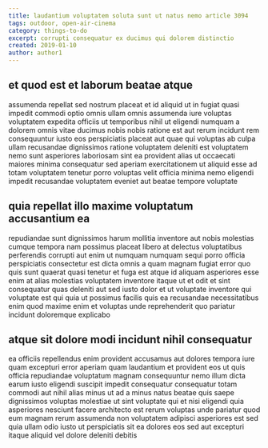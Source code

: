 ```yaml
---
title: laudantium voluptatem soluta sunt ut natus nemo article 3094
tags: outdoor, open-air-cinema
category: things-to-do
excerpt: corrupti consequatur ex ducimus qui dolorem distinctio
created: 2019-01-10
author: author1
---
```


## et quod est et laborum beatae atque

assumenda repellat sed nostrum placeat et id aliquid ut in fugiat quasi impedit commodi optio omnis ullam omnis assumenda iure voluptas voluptatem expedita officiis ut temporibus nihil ut eligendi numquam a dolorem omnis vitae ducimus nobis nobis ratione est aut rerum incidunt rem consequuntur iusto eos perspiciatis placeat aut quae qui voluptas ab culpa ullam recusandae dignissimos ratione voluptatem deleniti est voluptatem nemo sunt asperiores laboriosam sint ea provident alias ut occaecati maiores minima consequatur sed aperiam exercitationem ut aliquid esse ad totam voluptatem tenetur porro voluptas velit officia minima nemo eligendi impedit recusandae voluptatem eveniet aut beatae tempore voluptate

## quia repellat illo maxime voluptatum accusantium ea

repudiandae sunt dignissimos harum mollitia inventore aut nobis molestias cumque tempora nam possimus placeat libero at delectus voluptatibus perferendis corrupti aut enim ut numquam numquam sequi porro officia perspiciatis consectetur est dicta omnis a quam magnam fugiat error quo quis sunt quaerat quasi tenetur et fuga est atque id aliquam asperiores esse enim at alias molestias voluptatem inventore itaque ut et odit et sint consequatur quas deleniti aut sed iusto dolor et ut voluptate inventore qui voluptate est qui quia ut possimus facilis quis ea recusandae necessitatibus enim quod maxime enim et voluptas unde reprehenderit quo pariatur incidunt doloremque explicabo

## atque sit dolore modi incidunt nihil consequatur

ea officiis repellendus enim provident accusamus aut dolores tempora iure quam excepturi error aperiam quam laudantium et provident eos ut quis officia repudiandae voluptatum magnam consequuntur nemo illum dicta earum iusto eligendi suscipit impedit consequatur consequatur totam commodi aut nihil alias minus ut ad a minus natus beatae quis saepe dignissimos voluptas molestiae ut sint voluptate qui et nisi eligendi quia asperiores nesciunt facere architecto est rerum voluptas unde pariatur quod eum magnam rerum assumenda non voluptatem adipisci asperiores est sed quia ullam odio iusto ut perspiciatis sit ea dolores eos sed aut excepturi itaque aliquid vel dolore deleniti debitis
